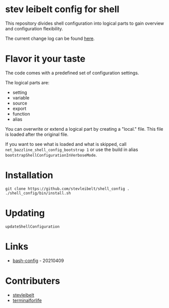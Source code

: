 # stev leibelt config for shell

This repository divides shell configuration into logical parts to gain overview and configuration flexibility.

The current change log can be found [here](CHANGELOG.md).

# Flavor it your taste

The code comes with a predefined set of configuration settings.

The logical parts are:

* setting
* variable
* source
* export
* function
* alias

You can overwrite or extend a logical part by creating a "local.<logical part file name>" file. This file is loaded after the original file.

If you want to see what is loaded and what is skipped, call `net_bazzline_shell_config_bootstrap 1` or use the build in alias `bootstrapShellConfigurationInVerboseMode`.

# Installation

```
git clone https://github.com/stevleibelt/shell_config .
./shell_config/bin/install.sh
```

# Updating

```
updateShellConfiguration
```

# Links

* [bash-config](https://github.com/victorbrca/bash-config) - 20210409

# Contributers

* [stevleibelt](https://github.com/stevleibelt)
* [terminalforlife](https://github.com/terminalforlife)

